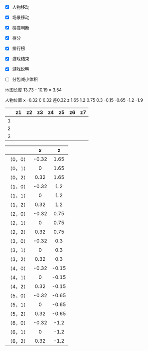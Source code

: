 - [x] 人物移动
- [x] 场景移动
- [x] 碰撞判断
- [x] 得分
- [x] 排行榜
- [x] 游戏结束
- [x] 游戏说明
- [ ] 分包减小体积



地图长度 13.73 - 10.19 = 3.54

人物位置
    x -0.32 0 0.32  差0.32
    z 1.65 1.2 0.75 0.3 -0.15 -0.65 -1.2
      -1.9

|      |  z1  |  z2  |  z3  |  z4  |  z5  |  z6  |  z7  |
| :--: | :--: | :--: | :--: | :--: | :--: | :--: | :--: |
|  1   |      |      |      |      |      |      |      |
|  2   |      |      |      |      |      |      |      |
|  3   |      |      |      |      |      |      |      |



|          |   x   |  z   |
|   :---:  | :---: | :---: |
| （0，0） | -0.32 | 1.65 |
| （0，1） | 0 | 1.65 |
| （0，2） | 0.32 | 1.65 |
| （1，0） | -0.32 | 1.2 |
| （1，1） | 0 | 1.2 |
| （1，2） | 0.32 | 1.2 |
| （2，0） | -0.32 | 0.75 |
| （2，1） | 0 | 0.75 |
| （2，2） | 0.32 | 0.75 |
| （3，0） | -0.32 | 0.3 |
| （3，1） | 0 | 0.3 |
| （3，2） | 0.32 | 0.3 |
| （4，0） | -0.32 | -0.15 |
| （4，1） | 0 | -0.15 |
| （4，2） | 0.32 | -0.15 |
| （5，0） | -0.32 | -0.65 |
| （5，1） | 0 | -0.65 |
| （5，2） | 0.32 | -0.65 |
| （6，0） | -0.32 | -1.2 |
| （6，1） | 0 | -1.2 |
| （6，2） | 0.32 | -1.2 |

